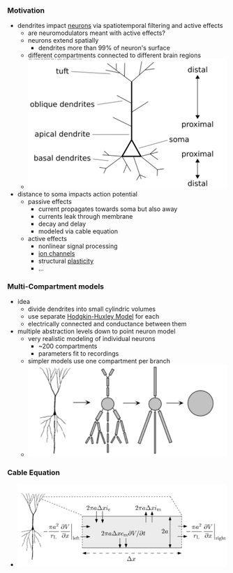 ### Motivation
+ dendrites impact [neurons](../Neurons/Neurons.md) via spatiotemporal filtering and active effects
	+ are neuromodulators meant with active effects?
	+ neurons extend spatially
		+ dendrites more than 99% of neuron's surface
	+ different compartments connected to different brain regions
	+ ![](../../../z_images/Pasted%20image%2020250618140034.png)
+ distance to soma impacts action potential
	+ passive effects
		+ current propagates towards soma but also away
		+ currents leak through membrane
		+ decay and delay
		+ modeled via cable equation
	+ active effects
		+ nonlinear signal processing
		+ [ion channels](../Neurons/Ion%20Channels.md)
		+ structural [plasticity](../Plasticity/Plasticity.md)
		+ ...
### Multi-Compartment models
+ idea
	+ divide dendrites into small cylindric volumes
	+ use separate [Hodgkin-Huxley Model](Hodgkin-Huxley%20Model.md) for each
	+ electrically connected and conductance between them
+ multiple abstraction levels down to point neuron model
	+ very realistic modeling of individual neurons
		+ ~200 compartments
		+ parameters fit to recordings
	+ simpler models use one compartment per branch
	+ ![](../../../z_images/Pasted%20image%2020250618135209.png)

### Cable Equation
+ ![](../../../z_images/Pasted%20image%2020250618140613.png)